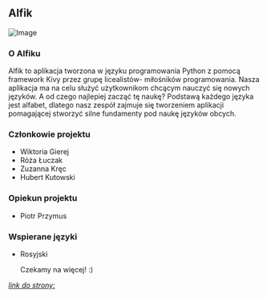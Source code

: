 ## Alfik

![Image](https://github.com/wikucha/Alfik/blob/master/doc/app1.png?raw=true)

### O Alfiku

Alfik to aplikacja tworzona w języku programowania Python z pomocą framework Kivy przez grupę licealistów- miłośników programowania. Nasza aplikacja ma na celu służyć użytkownikom chcącym nauczyć się nowych języków. A od czego najlepiej zacząć tę naukę? Podstawą każdego języka jest alfabet, dlatego nasz zespół zajmuje się tworzeniem aplikacji pomagającej stworzyć silne fundamenty pod naukę języków obcych.

### Członkowie projektu

- Wiktoria Gierej
- Róża Łuczak
- Zuzanna Kręc
- Hubert Kutowski

### Opiekun projektu

- Piotr Przymus

### Wspierane języki

- Rosyjski

  Czekamy na więcej! :)


[_link do strony:_](https://wikucha.github.io/Alfik/)
